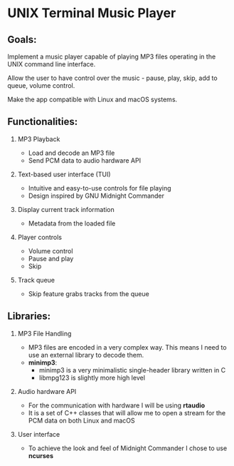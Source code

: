 # UNIX Terminal Music Player

## Goals:

Implement a music player capable of playing MP3 files operating in the UNIX command line interface.

Allow the user to have control over the music - pause, play, skip, add to queue, volume control.

Make the app compatible with Linux and macOS systems.

## Functionalities:

1. MP3 Playback

   - Load and decode an MP3 file
   - Send PCM data to audio hardware API

2. Text-based user interface (TUI)

   - Intuitive and easy-to-use controls for file playing
   - Design inspired by GNU Midnight Commander

3. Display current track information

   - Metadata from the loaded file

4. Player controls

   - Volume control
   - Pause and play
   - Skip

5. Track queue
   - Skip feature grabs tracks from the queue

## Libraries:

1. MP3 File Handling

   - MP3 files are encoded in a very complex way. This means I need to use an external library to decode them.
   - **minimp3**:
     - minimp3 is a very minimalistic single-header library written in C
     - libmpg123 is slightly more high level

2. Audio hardware API

   - For the communication with hardware I will be using **rtaudio**
   - It is a set of C++ classes that will allow me to open a stream for the PCM data on both Linux and macOS

3. User interface
   - To achieve the look and feel of Midnight Commander I chose to use **ncurses**
